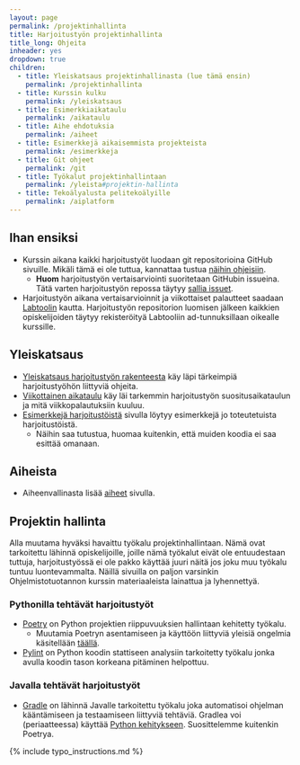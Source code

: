 ```yaml
---
layout: page
permalink: /projektinhallinta
title: Harjoitustyön projektinhallinta
title_long: Ohjeita
inheader: yes
dropdown: true
children:
  - title: Yleiskatsaus projektinhallinasta (lue tämä ensin)
    permalink: /projektinhallinta
  - title: Kurssin kulku
    permalink: /yleiskatsaus
  - title: Esimerkkiaikataulu 
    permalink: /aikataulu
  - title: Aihe ehdotuksia
    permalink: /aiheet
  - title: Esimerkkejä aikaisemmista projekteista
    permalink: /esimerkkeja
  - title: Git ohjeet
    permalink: /git
  - title: Työkalut projektinhallintaan
    permalink: /yleista#projektin-hallinta
  - title: Tekoälyalusta pelitekoälyille
    permalink: /aiplatform
---
```



## Ihan ensiksi
- Kurssin aikana kaikki harjoitustyöt luodaan git repositorioina GitHub sivuille. Mikäli tämä ei ole tuttua, kannattaa tustua [näihin ohjeisiin](/git). 
  - **Huom** harjoitustyön vertaisarviointi suoritetaan GitHubin issueina. Tätä varten harjoitustyön repossa täytyy [sallia issuet](/git#issuiden-salliminen).
- Harjoitustyön aikana vertaisarvioinnit ja viikottaiset palautteet saadaan [Labtoolin](https://study.cs.helsinki.fi/labtool/) kautta. Harjoitustyön repositorion luomisen jälkeen kaikkien opiskelijoiden täytyy rekisteröityä Labtooliin ad-tunnuksillaan oikealle kurssille. 

## Yleiskatsaus 
- [Yleiskatsaus harjoitustyön rakenteesta](/yleiskatsaus) käy läpi tärkeimpiä harjoitustyöhön liittyviä ohjeita. 
- [Viikottainen aikataulu](/aikataulu) käy läi tarkemmin harjoitustyön suositusaikataulun ja mitä viikkopalautuksiin kuuluu. 
- [Esimerkkejä harjoitustöistä](/esimerkkeja) sivulla löytyy esimerkkejä jo toteutetuista harjoitustöistä.
    - Näihin saa tutustua, huomaa kuitenkin, että muiden koodia ei saa esittää omanaan. 

## Aiheista
- Aiheenvallinasta lisää [aiheet](/aiheet) sivulla.

## Projektin hallinta
Alla muutama hyväksi havaittu työkalu projektinhallintaan. Nämä ovat tarkoitettu lähinnä opiskelijoille, joille nämä työkalut eivät ole entuudestaan tuttuja, harjoitustyössä ei ole pakko käyttää juuri näitä jos joku muu työkalu tuntuu luontevammalta. Näillä sivuilla on paljon varsinkin Ohjelmistotuotannon kurssin materiaaleista lainattua ja lyhennettyä.


### Pythonilla tehtävät harjoitustyöt
- [Poetry](/poetry) on Python projektien riippuvuuksien hallintaan kehitetty työkalu.
    - Muutamia Poetryn asentamiseen ja käyttöön liittyviä yleisiä ongelmia käsitellään [täällä](/ongelmia).
- [Pylint](/pylint) on Python koodin stattiseen analysiin tarkoitetty työkalu jonka avulla koodin tason korkeana pitäminen helpottuu. 

### Javalla tehtävät harjoitustyöt
- [Gradle](/gradle/) on lähinnä Javalle tarkoitettu työkalu joka automatisoi ohjelman kääntämiseen ja testaamiseen liittyviä tehtäviä. Gradlea voi (periaatteessa) käyttää [Python kehitykseen](https://github.com/PrzemyslawSwiderski/python-gradle-plugin). Suosittelemme kuitenkin Poetrya. 

{% include typo_instructions.md %}

